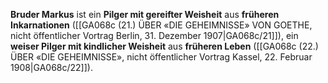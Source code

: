 
**Bruder Markus** ist ein **Pilger mit gereifter Weisheit** aus **früheren Inkarnationen** ([[GA068c (21.) ÜBER «DIE GEHEIMNISSE» VON GOETHE, nicht öffentlicher Vortrag Berlin, 31. Dezember 1907|GA068c/21]]), ein **weiser Pilger mit kindlicher Weisheit** aus **früheren Leben** ([[GA068c (22.) ÜBER «DIE GEHEIMNISSE», nicht öffentlicher Vortrag Kassel, 22. Februar 1908|GA068c/22]]).
